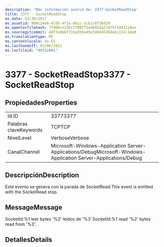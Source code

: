 ```yaml
---
description: 'Más información acerca de: 3377-SocketReadStop'
title: 3377 - SocketReadStop
ms.date: 03/30/2017
ms.assetid: 980c24e8-47d5-4f1e-86cc-1cb1c0736d19
ms.openlocfilehash: 77d08ce33bc7708ff5ad6053a2747971d43218ee
ms.sourcegitcommit: ddf7edb67715a5b9a45e3dd44536dabc153c1de0
ms.translationtype: MT
ms.contentlocale: es-ES
ms.lasthandoff: 02/06/2021
ms.locfileid: "99752891"
---
```

# <a name="3377---socketreadstop"></a><span data-ttu-id="cb75e-103">3377 - SocketReadStop</span><span class="sxs-lookup"><span data-stu-id="cb75e-103">3377 - SocketReadStop</span></span>

## <a name="properties"></a><span data-ttu-id="cb75e-104">Propiedades</span><span class="sxs-lookup"><span data-stu-id="cb75e-104">Properties</span></span>  
  
|||  
|-|-|  
|<span data-ttu-id="cb75e-105">Id.</span><span class="sxs-lookup"><span data-stu-id="cb75e-105">ID</span></span>|<span data-ttu-id="cb75e-106">3377</span><span class="sxs-lookup"><span data-stu-id="cb75e-106">3377</span></span>|  
|<span data-ttu-id="cb75e-107">Palabras clave</span><span class="sxs-lookup"><span data-stu-id="cb75e-107">Keywords</span></span>|<span data-ttu-id="cb75e-108">TCP</span><span class="sxs-lookup"><span data-stu-id="cb75e-108">TCP</span></span>|  
|<span data-ttu-id="cb75e-109">Nivel</span><span class="sxs-lookup"><span data-stu-id="cb75e-109">Level</span></span>|<span data-ttu-id="cb75e-110">Verbose</span><span class="sxs-lookup"><span data-stu-id="cb75e-110">Verbose</span></span>|  
|<span data-ttu-id="cb75e-111">Canal</span><span class="sxs-lookup"><span data-stu-id="cb75e-111">Channel</span></span>|<span data-ttu-id="cb75e-112">Microsoft-Windows-Application Server-Applications/Debug</span><span class="sxs-lookup"><span data-stu-id="cb75e-112">Microsoft-Windows-Application Server-Applications/Debug</span></span>|  
  
## <a name="description"></a><span data-ttu-id="cb75e-113">Descripción</span><span class="sxs-lookup"><span data-stu-id="cb75e-113">Description</span></span>  

 <span data-ttu-id="cb75e-114">Este evento se genera con la parada de SocketRead.</span><span class="sxs-lookup"><span data-stu-id="cb75e-114">This event is emitted with the SocketRead stop.</span></span>  
  
## <a name="message"></a><span data-ttu-id="cb75e-115">Message</span><span class="sxs-lookup"><span data-stu-id="cb75e-115">Message</span></span>  

 <span data-ttu-id="cb75e-116">SocketId:%1 leer bytes '%2' leídos de '%3'.</span><span class="sxs-lookup"><span data-stu-id="cb75e-116">SocketId:%1 read '%2' bytes read from '%3'.</span></span>  
  
## <a name="details"></a><span data-ttu-id="cb75e-117">Detalles</span><span class="sxs-lookup"><span data-stu-id="cb75e-117">Details</span></span>
